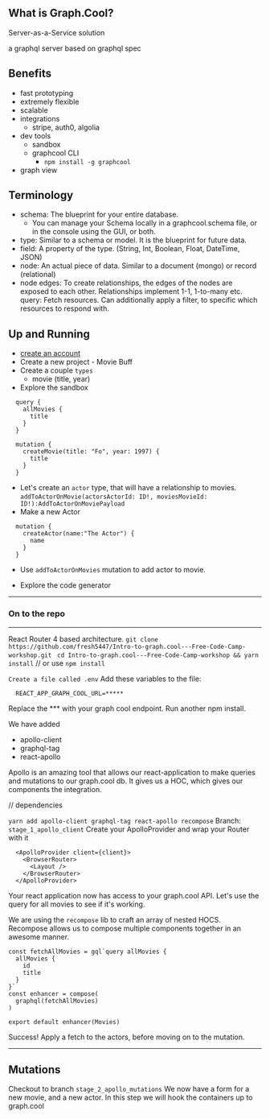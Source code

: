 ## What is Graph.Cool?

Server-as-a-Service solution

a graphql server based on graphql spec

## Benefits

  - fast prototyping
  - extremely flexible
  - scalable
  - integrations
    - stripe, auth0, algolia
  - dev tools
    - sandbox
    - graphcool CLI
      - `npm install -g graphcool`
  - graph view

## Terminology

  - schema: The blueprint for your entire database.
    - You can manage your Schema locally in a graphcool.schema file,
      or in the console using the GUI, or both.
  - type: Similar to a schema or model. It is the blueprint for future data.
  - field: A property of the type. (String, Int, Boolean, Float, DateTime, JSON)
  - node: An actual piece of data. Similar to a document (mongo) or record (relational)
  - node edges: To create relationships, the edges of the nodes are exposed to each other. Relationships implement 1-1, 1-to-many etc.
  query: Fetch resources. Can additionally apply a filter, to specific which resources to respond with.

## Up and Running
  - [create an account](https://www.graph.cool/)
  - Create a new project - Movie Buff
  - Create a couple `types`
    - movie (title, year)
  - Explore the sandbox
  ```
    query {
      allMovies {
        title
      }
    }
  ```

```
  mutation {
    createMovie(title: "Fo", year: 1997) {
      title
    }
  }
```

  - Let's create an `actor` type, that will have a relationship to movies.
  `addToActorOnMovie(actorsActorId: ID!, moviesMovieId: ID!):AddToActorOnMoviePayload
`
  - Make a new Actor
  ```
    mutation {
      createActor(name:"The Actor") {
        name
      }
    }
  ```

  - Use `addToActorOnMovies` mutation to add actor to movie.

  - Explore the code generator

----
### On to the repo
----
  React Router 4 based architecture.
  `git clone https://github.com/fresh5447/Intro-to-graph.cool---Free-Code-Camp-workshop.git`
  ` cd Intro-to-graph.cool---Free-Code-Camp-workshop && yarn install` // or use `npm install`

  `Create a file called .env`
  Add these variables to the file:
```
  REACT_APP_GRAPH_COOL_URL=*****
```
Replace the *** with your graph cool endpoint.
Run another npm install.

We have added
  - apollo-client
  - graphql-tag
  - react-apollo

Apollo is an amazing tool that allows our react-application to make queries and mutations to our graph.cool db. It gives us a HOC, which gives our components the integration.

// dependencies

`yarn add apollo-client graphql-tag react-apollo recompose`
Branch: `stage_1_apollo_client`
Create your ApolloProvider and wrap your Router with it
```
  <ApolloProvider client={client}>
    <BrowserRouter>
      <Layout />
    </BrowserRouter>
  </ApolloProvider>
```

Your react application now has access to your graph.cool API.
Let's use the query for all movies to see if it's working.

We are using the `recompose` lib to craft an array of nested HOCS. Recompose allows us to compose multiple components together in an awesome manner.

```
const fetchAllMovies = gql`query allMovies {
  allMovies {
    id
    title
  }
}`
const enhancer = compose(
  graphql(fetchAllMovies)
)

export default enhancer(Movies)
```

Success! Apply a fetch to the actors, before moving on to the mutation.

----
  Mutations
----
Checkout to branch `stage_2_apollo_mutations`
We now have a form for a new movie, and a new actor.
In this step we will hook the containers up to graph.cool
